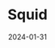 ---  
layout: startup_page  
title: "Squid"  
id: "squidrouter.com"  
permalink: "/squidsquidrouter.com01312024/"  
website: "https://www.squidrouter.com/"  
funding_round: "Strategic Funding"  
funding_amount: "$4M"  
investors: "Polychain Capital, Nomad Capital, North Island Ventures, Maelstrom, Chorus One, The Department of XYZ, Breed, Binary Builders, Typhon Ventures, Distributed Global, Fabric Ventures, Node Capital, Chapter One"  
about: "Squid is a cross-chain router that simplifies interactions between blockchains and decentralized applications (dApps). It provides a seamless user experience for actions like token swaps, NFT purchases, and DeFi interactions, abstracting away the complexities of cross-chain transactions. Squid aims to create a unified UX layer for Web3 interoperability."  
markets: "Web3, DeFi, NFTs"  
hq: "ZUG, Switzerland"  
founded_year: "2021"  
linkedin: "https://www.linkedin.com/company/squidrouter"  
twitter: "https://twitter.com/squidrouter"  
instagram: ""  
facebook: ""  
crunchbase: ""  
pitchbook: "https://pitchbook.com/profiles/company/506872-00"  

date_display: "31-Jan-2024"  
date: "2024-01-31"

# SEO Optimization  
meta_title: "Squid - Strategic Funding Funding ($4M)"  
meta_description: "Squid, Squid is a cross-chain router that simplifies interactions between blockchains and decentralized applications (dApps). It provides a seamless user exp..."  
meta_keywords: "Squid, Web3, DeFi, NFTs, Strategic Funding funding"  
canonical_url: "https://startup.projectstartups.com/squidsquidrouter.com01312024/"  
---
